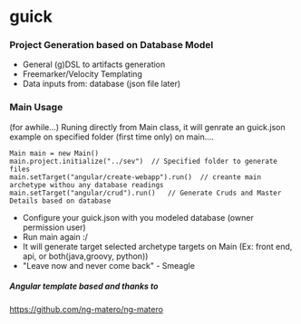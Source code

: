 guick 
====
### Project Generation based on Database Model

*  General (g)DSL to artifacts generation
*  Freemarker/Velocity Templating
*  Data inputs from: database  (json file later)

### Main Usage
 
(for awhile...)
Runing directly from Main class, it will genrate an guick.json example on specified folder
(first time only)
on main....

    Main main = new Main()
    main.project.initialize("../sev")  // Specified folder to generate files
    main.setTarget("angular/create-webapp").run()  // creante main archetype withou any database readings
    main.setTarget("angular/crud").run()   // Generate Cruds and Master Details based on database
    
- Configure your guick.json with you modeled database (owner permission user)
- Run main again :/
- It will generate target selected archetype targets on Main (Ex: front end, api, or both(java,groovy, python))
- "Leave now and never come back" - Smeagle



##### Angular template based and thanks to 
https://github.com/ng-matero/ng-matero


  

